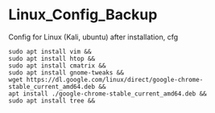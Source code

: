 # Linux_Config_Backup
Config for Linux (Kali, ubuntu) after installation, cfg

```
sudo apt install vim && 
sudo apt install htop && 
sudo apt install cmatrix && 
sudo apt install gnome-tweaks && 
wget https://dl.google.com/linux/direct/google-chrome-stable_current_amd64.deb && 
apt install ./google-chrome-stable_current_amd64.deb && 
sudo apt install tree &&
```
